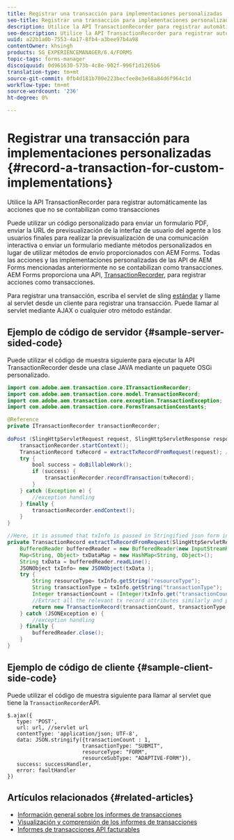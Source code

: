 ```yaml
---
title: Registrar una transacción para implementaciones personalizadas
seo-title: Registrar una transacción para implementaciones personalizadas
description: Utilice la API TransactionRecorder para registrar automáticamente las acciones que no se contabilizan como transacciones
seo-description: Utilice la API TransactionRecorder para registrar automáticamente las acciones que no se contabilizan como transacciones
uuid: a22b1a0b-7553-4a17-8fb4-a3bee97b4a98
contentOwner: khsingh
products: SG_EXPERIENCEMANAGER/6.4/FORMS
topic-tags: forms-manager
discoiquuid: 0d961630-573b-4c8e-902f-996f1d1265b6
translation-type: tm+mt
source-git-commit: 0fb4d181b700e223becfee8e3e68a84d6f964c1d
workflow-type: tm+mt
source-wordcount: '236'
ht-degree: 0%

---
```



# Registrar una transacción para implementaciones personalizadas {#record-a-transaction-for-custom-implementations}

Utilice la API TransactionRecorder para registrar automáticamente las acciones que no se contabilizan como transacciones

Puede utilizar un código personalizado para enviar un formulario PDF, enviar la URL de previsualización de la interfaz de usuario del agente a los usuarios finales para realizar la previsualización de una comunicación interactiva o enviar un formulario mediante métodos personalizados en lugar de utilizar métodos de envío proporcionados con AEM Forms. Todas las acciones y las implementaciones personalizadas de las API de AEM Forms mencionadas anteriormente no se contabilizan como transacciones. AEM Forms proporciona una API, [TransactionRecorder](https://helpx.adobe.com/experience-manager/6-4/forms/javadocs/com/adobe/aem/transaction/core/ITransactionRecorder.html), para registrar acciones como transacciones.

Para registrar una transacción, escriba el servlet de sling [estándar](https://helpx.adobe.com/experience-manager/using/custom-sling-servlets.html) y llame al servlet desde un cliente para registrar una transacción. Puede llamar al servlet mediante AJAX o cualquier otro método estándar.

## Ejemplo de código de servidor {#sample-server-sided-code}

Puede utilizar el código de muestra siguiente para ejecutar la API TransactionRecorder desde una clase JAVA mediante un paquete OSGi personalizado.

```java
import com.adobe.aem.transaction.core.ITransactionRecorder;
import com.adobe.aem.transaction.core.model.TransactionRecord;
import com.adobe.aem.transaction.core.exception.TransactionException;
import com.adobe.aem.transaction.core.FormsTransactionConstants;

@Reference
private ITransactionRecorder transactionRecorder;
 
doPost (SlingHttpServletRequest request, SlingHttpServletResponse response) {
    transactionRecorder.startContext();
    TransactionRecord txRecord = extractTxRecordFromRequest(request); //extract transaction relevant data from request
    try {
        bool success = doBillableWork();
        if (success) {
            transactionRecorder.recordTransaction(txRecord);
        }
    } catch (Exception e) {
        //exception handling
    } finally {
        transactionRecorder.endContext();
    }
}

//Here, it is assumed that txInfo is passed in Stringified json form in the ajax call (in data parameter). You can pass txInfo from client in any way that you find suitable.
private TransactionRecord extractTxRecordFromRequest(SlingHttpServletRequest request) {
    BufferedReader bufferedReader = new BufferedReader(new InputStreamReader(request.getInputStream()));
    Map<String, Object> txDataMap = new HashMap<String, Object>();
    String txData = bufferedReader.readLine();
    JSONObject txInfo= new JSONObject(txData );
    try {
        String resourceType= txInfo.getString("resourceType");
        String transactionType = txInfo.getString("transactionType");
        Integer transactionCount = (Integer)txInfo.get("transactionCount");
        //Extract all the relevant tx record attributes similarly and pass them in Transaction Record constructor as per the java doc}
        return new TransactionRecord(transactionCount, transactionType, resourceType, ..);
    } catch (JSONException e) {
        //exception handling
    } finally {
        bufferedReader.close();
    }
}
```

## Ejemplo de código de cliente {#sample-client-side-code}

Puede utilizar el código de muestra siguiente para llamar al servlet que tiene la `TransactionRecorder`API.

```
$.ajax({
   type: 'POST',
   url: url, //servlet url
   contentType: 'application/json; UTF-8',
   data: JSON.stringify({transactionCount : 1, 
                        transactionType: "SUBMIT",
                        resourceType: "FORM",
                        resourceSubType: "ADAPTIVE-FORM"}),
   success: successHandler,
   error: faultHandler
})
```

## Artículos relacionados {#related-articles}

* [Información general sobre los informes de transacciones](/help/forms/using/transaction-reports-overview.md)
* [Visualización y comprensión de los informes de transacciones](/help/forms/using/viewing-and-understanding-transaction-reports.md)
* [Informes de transacciones API facturables](/help/forms/using/transaction-reports-billable-apis.md)


